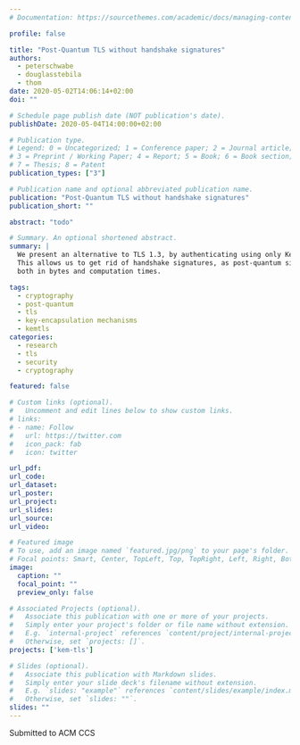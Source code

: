 ```yaml
---
# Documentation: https://sourcethemes.com/academic/docs/managing-content/

profile: false

title: "Post-Quantum TLS without handshake signatures"
authors:
  - peterschwabe
  - douglasstebila
  - thom
date: 2020-05-02T14:06:14+02:00
doi: ""

# Schedule page publish date (NOT publication's date).
publishDate: 2020-05-04T14:00:00+02:00

# Publication type.
# Legend: 0 = Uncategorized; 1 = Conference paper; 2 = Journal article;
# 3 = Preprint / Working Paper; 4 = Report; 5 = Book; 6 = Book section;
# 7 = Thesis; 8 = Patent
publication_types: ["3"]

# Publication name and optional abbreviated publication name.
publication: "Post-Quantum TLS without handshake signatures"
publication_short: ""

abstract: "todo"

# Summary. An optional shortened abstract.
summary: |
  We present an alternative to TLS 1.3, by authenticating using only Key-Encapsulation Mechanisms.
  This allows us to get rid of handshake signatures, as post-quantum signature schemes are expensive,
  both in bytes and computation times.

tags:
  - cryptography
  - post-quantum
  - tls
  - key-encapsulation mechanisms
  - kemtls
categories:
  - research
  - tls
  - security
  - cryptography

featured: false

# Custom links (optional).
#   Uncomment and edit lines below to show custom links.
# links:
# - name: Follow
#   url: https://twitter.com
#   icon_pack: fab
#   icon: twitter

url_pdf:
url_code:
url_dataset:
url_poster:
url_project:
url_slides:
url_source:
url_video:

# Featured image
# To use, add an image named `featured.jpg/png` to your page's folder.
# Focal points: Smart, Center, TopLeft, Top, TopRight, Left, Right, BottomLeft, Bottom, BottomRight.
image:
  caption: ""
  focal_point: ""
  preview_only: false

# Associated Projects (optional).
#   Associate this publication with one or more of your projects.
#   Simply enter your project's folder or file name without extension.
#   E.g. `internal-project` references `content/project/internal-project/index.md`.
#   Otherwise, set `projects: []`.
projects: ['kem-tls']

# Slides (optional).
#   Associate this publication with Markdown slides.
#   Simply enter your slide deck's filename without extension.
#   E.g. `slides: "example"` references `content/slides/example/index.md`.
#   Otherwise, set `slides: ""`.
slides: ""
---
```


Submitted to ACM CCS
